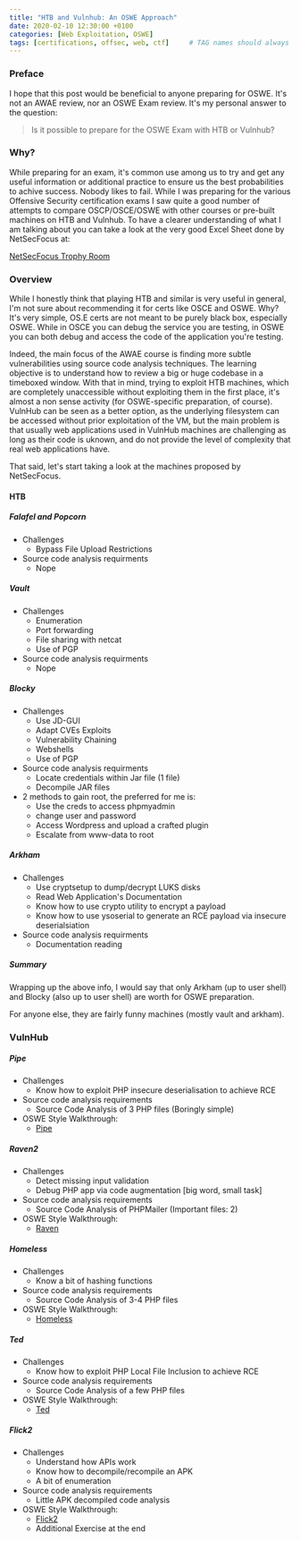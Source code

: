 ```yaml
---
title: "HTB and Vulnhub: An OSWE Approach"
date: 2020-02-10 12:30:00 +0100
categories: [Web Exploitation, OSWE]
tags: [certifications, offsec, web, ctf]     # TAG names should always be lowercase
---
```


### Preface

I hope that this post would be beneficial to anyone preparing for OSWE. It's not an AWAE review, nor an OSWE Exam review. It's my personal answer to the question:
>Is it possible to prepare for the OSWE Exam with HTB or Vulnhub?

### Why?

While preparing for an exam, it's common use among us to try and get any useful information or additional practice to ensure us the best probabilities to achive success. Nobody likes to fail. While I was preparing for the various Offensive Security certification exams I saw quite a good number of attempts to compare OSCP/OSCE/OSWE with other courses or pre-built machines on HTB and Vulnhub. To have a clearer understanding of what I am talking about you can take a look at the very good Excel Sheet done by NetSecFocus at: 

[NetSecFocus Trophy Room](https://docs.google.com/spreadsheets/d/1dwSMIAPIam0PuRBkCiDI88pU3yzrqqHkDtBngUHNCw8/edit#gid=665299979)

### Overview

While I honestly think that playing HTB and similar is very useful in general, I'm not sure about recommending it for certs like OSCE and OSWE. Why? It's very simple, OS.E certs are not meant to be purely black box, especially OSWE.
While in OSCE you can debug the service you are testing, in OSWE you can both debug and access the code of the application you're testing.

Indeed, the main focus of the AWAE course is finding more subtle vulnerabilities using source code analysis techniques. The learning objective is to understand how to review a big or huge codebase in a timeboxed window. With that in mind, trying to exploit HTB machines, which are completely unaccessible without exploiting them in the first place, it's almost a non sense activity (for OSWE-specific preparation, of course). VulnHub can be seen as a better option, as the underlying filesystem can be accessed without prior exploitation of the VM, but the main problem is that usually web applications used in VulnHub machines are challenging as long as their code is uknown, and do not provide the level of complexity that real web applications have.

That said, let's start taking a look at the machines proposed by NetSecFocus.

#### HTB

##### Falafel and Popcorn

* Challenges
    - Bypass File Upload Restrictions 
* Source code analysis requirments
    - Nope

##### Vault

* Challenges
    - Enumeration
    - Port forwarding
    - File sharing with netcat
    - Use of PGP 
* Source code analysis requirments
    - Nope

##### Blocky

* Challenges
    - Use JD-GUI
    - Adapt CVEs Exploits
    - Vulnerability Chaining
    - Webshells
    - Use of PGP 
* Source code analysis requirments
    - Locate credentials within Jar file (1 file)
    - Decompile JAR files
* 2 methods to gain root, the preferred for me is:
    - Use the creds to access phpmyadmin
    - change user and password
    - Access Wordpress and upload a crafted plugin
    - Escalate from www-data to root

##### Arkham

* Challenges
    - Use cryptsetup to dump/decrypt LUKS disks
    - Read Web Application's Documentation
    - Know how to use crypto utility to encrypt a payload
    - Know how to use ysoserial to generate an RCE payload via insecure deserialsiation
* Source code analysis requirments
    - Documentation reading

##### Summary

Wrapping up the above info, I would say that only Arkham (up to user shell) and Blocky (also up to user shell) are worth for OSWE preparation.

For anyone else, they are fairly funny machines (mostly vault and arkham).

### VulnHub

##### Pipe

* Challenges
    - Know how to exploit PHP insecure deserialisation to achieve RCE
* Source code analysis requirements
    - Source Code Analysis of 3 PHP files (Boringly simple)
* OSWE Style Walkthrough:
    - [Pipe](../HTB-Vulnhub-pipe)

##### Raven2

* Challenges
    - Detect missing input validation
    - Debug PHP app via code augmentation [big word, small task]
* Source code analysis requirements
    - Source Code Analysis of PHPMailer (Important files: 2)
* OSWE Style Walkthrough:
    - [Raven](../HTB-Vulnhub-raven2)

##### Homeless

* Challenges
    - Know a bit of hashing functions
* Source code analysis requirements
    - Source Code Analysis of 3-4 PHP files
* OSWE Style Walkthrough:
    - [Homeless](../HTB-Vulnhub-homeless)

##### Ted

* Challenges
    - Know how to exploit PHP Local File Inclusion to achieve RCE
* Source code analysis requirements
    - Source Code Analysis of a few PHP files
* OSWE Style Walkthrough:
    - [Ted](../HTB-Vulnhub-ted)

##### Flick2

* Challenges
    - Understand how APIs work
    - Know how to decompile/recompile an APK
    - A bit of enumeration
* Source code analysis requirements
    - Little APK decompiled code analysis 
* OSWE Style Walkthrough:
    - [Flick2](../HTB-Vulnhub-flick2)
    - Additional Exercise at the end

